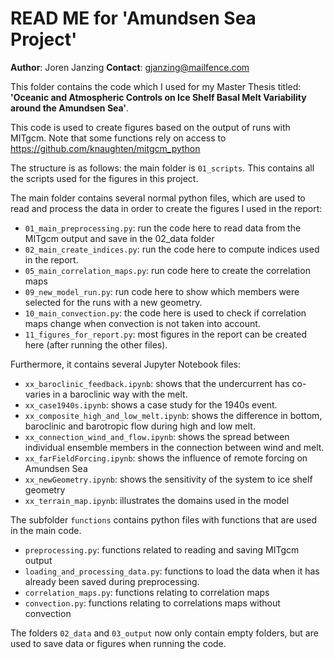 # READ ME for  'Amundsen Sea Project'
**Author**: Joren Janzing
**Contact**: gjanzing@mailfence.com

This folder contains the code which I used for my Master Thesis titled: **'Oceanic and Atmospheric Controls on Ice Shelf Basal Melt Variability around the Amundsen Sea'**.

This code is used to create figures based on the output of runs with MITgcm.
Note that some functions rely on access to https://github.com/knaughten/mitgcm_python

The structure is as follows: the main folder is `01_scripts`. This contains all the scripts used for the figures in this project.

The main folder contains several normal python files, which are used to read and process the data in order to create the figures I used in the report:
- `01_main_preprocessing.py`: run the code here to read data from the MITgcm output and save in the 02_data folder
- `02_main_create_indices.py`: run the code here to compute indices used in the report.
- `05_main_correlation_maps.py`: run code here to create the correlation maps
- `09_new_model_run.py`: run code here to show which members were selected for the runs with a new geometry.
- `10_main_convection.py`: the code here is used to check if correlation maps change when convection is not taken into account.
- `11_figures_for_report.py`: most figures in the report can be created here (after running the other files).

Furthermore, it contains several Jupyter Notebook files:
- `xx_baroclinic_feedback.ipynb`: shows that the undercurrent has co-varies in a baroclinic way with the melt.
- `xx_case1940s.ipynb`: shows a case study for the 1940s event.
- `xx_composite_high_and_low_melt.ipynb`: shows the difference in bottom, baroclinic and barotropic flow during high and low melt.
- `xx_connection_wind_and_flow.ipynb`: shows the spread between individual ensemble members in the connection between wind and melt.
- `xx_farFieldForcing.ipynb`: shows the influence of remote forcing on Amundsen Sea
-  `xx_newGeometry.ipynb`: shows the sensitivity of the system to ice shelf geometry
-  `xx_terrain_map.ipynb`: illustrates the domains used in the model

The subfolder `functions` contains python files with functions that are used in the main code.
- `preprocessing.py`: functions related to reading and saving MITgcm output
- `loading_and_processing_data.py`: functions to load the data when it has already been saved during preprocessing.
- `correlation_maps.py`: functions relating to correlation maps
- `convection.py`: functions relating to correlations maps without convection

The folders `02_data` and `03_output` now only contain empty folders, but are used to save data or figures when running the code.